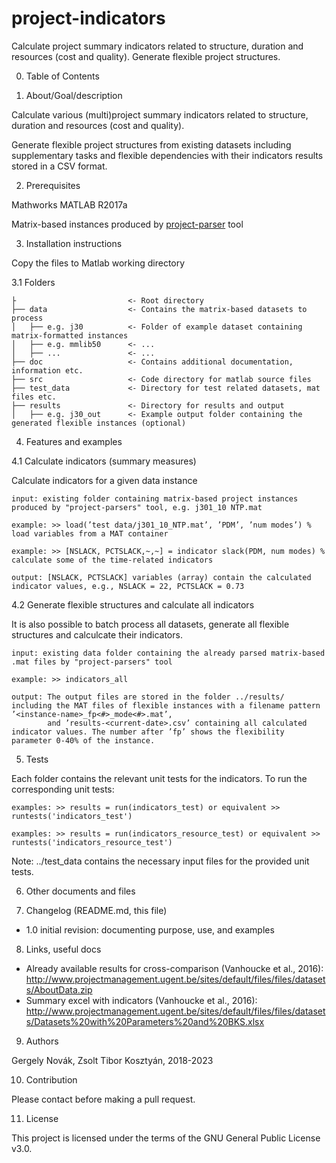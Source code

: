 # project-indicators
Calculate project summary indicators related to structure, duration and resources (cost and quality).
Generate flexible project structures.

0. Table of Contents

1. About/Goal/description
 
 Calculate various (multi)project summary indicators related to structure, duration and resources (cost and quality).
 
 Generate flexible project structures from existing datasets including supplementary tasks and flexible dependencies with their indicators results stored in a CSV format.

2. Prerequisites
 
 Mathworks MATLAB R2017a
 
 Matrix-based instances produced by [project-parser](https://github.com/novakge/project-parsers) tool

3. Installation instructions 
 
 Copy the files to Matlab working directory
 
3.1 Folders
```
├                         <- Root directory
├── data                  <- Contains the matrix-based datasets to process
│   ├── e.g. j30          <- Folder of example dataset containing matrix-formatted instances
│   ├── e.g. mmlib50      <- ...
│   ├── ...               <- ...
├── doc                   <- Contains additional documentation, information etc.
├── src                   <- Code directory for matlab source files
├── test_data             <- Directory for test related datasets, mat files etc.
├── results               <- Directory for results and output
│   ├── e.g. j30_out      <- Example output folder containing the generated flexible instances (optional)
```

4. Features and examples

4.1 Calculate indicators (summary measures)
   
   Calculate indicators for a given data instance
    
    input: existing folder containing matrix-based project instances produced by "project-parsers" tool, e.g. j301_10 NTP.mat
    
    example: >> load(’test data/j301_10_NTP.mat’, ’PDM’, ’num modes’) % load variables from a MAT container
    
    example: >> [NSLACK, PCTSLACK,~,~] = indicator slack(PDM, num modes) % calculate some of the time-related indicators
    
    output: [NSLACK, PCTSLACK] variables (array) contain the calculated indicator values, e.g., NSLACK = 22, PCTSLACK = 0.73

4.2 Generate flexible structures and calculate all indicators
    
   It is also possible to batch process all datasets, generate all flexible structures and calculcate their indicators.
    
    input: existing data folder containing the already parsed matrix-based .mat files by "project-parsers" tool
    
    example: >> indicators_all
    
    output: The output files are stored in the folder ../results/ including the MAT files of flexible instances with a filename pattern ’<instance-name>_fp<#>_mode<#>.mat’,
            and ’results-<current-date>.csv’ containing all calculated indicator values. The number after ’fp’ shows the flexibility parameter 0-40% of the instance.

5. Tests

 Each folder contains the relevant unit tests for the indicators.
 To run the corresponding unit tests:

    examples: >> results = run(indicators_test) or equivalent >> runtests('indicators_test')

    examples: >> results = run(indicators_resource_test) or equivalent >> runtests('indicators_resource_test')

   Note: ../test_data contains the necessary input files for the provided unit tests.

6. Other documents and files
 

7. Changelog (README.md, this file)

 - 1.0 initial revision: documenting purpose, use, and examples


8. Links, useful docs
 - Already available results for cross-comparison (Vanhoucke et al., 2016): http://www.projectmanagement.ugent.be/sites/default/files/files/datasets/AboutData.zip
 - Summary excel with indicators (Vanhoucke et al., 2016): http://www.projectmanagement.ugent.be/sites/default/files/files/datasets/Datasets%20with%20Parameters%20and%20BKS.xlsx

9. Authors
 
Gergely Novák, Zsolt Tibor Kosztyán, 2018-2023

10. Contribution

Please contact before making a pull request.

11. License

This project is licensed under the terms of the GNU General Public License v3.0.
